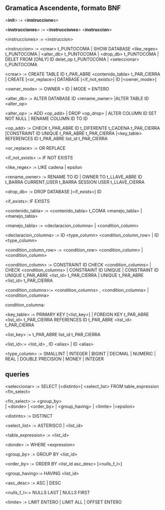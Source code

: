 ## Gramatica Ascendente, formato BNF

\<**init**\>  := \<**instruccione**s\>

\<**instrucciones**\>    := \<**instrucciones**\>  \<**instruccion**\>

\<instrucciones\>    := \<instruccion\> 

\<instruccion\> := \<crear\>  t_PUNTOCOMA
	      | SHOW DATABASE \<like_regex\> t_PUNTOCOMA
                   | \<alter_db\> t_PUNTOCOMA
      | \<drop_db\> t_PUNTOCOMA
      | DELET FROM [ONLY] ID delet_op t_PUNTOCOMA
      | \<seleccionar\> t_PUNTOCOMA


\<crear\> := CREATE TABLE  ID t_PAR_ABRE \<contenido_tabla\> t_PAR_CIERRA 
        | CREATE [\<or_replace\>] DATABASE [\<if_not_exists\>] ID [\<owner_mode\>]

\<owner_mode\> := OWNER = ID
         | MODE = ENTERO
        
\<alter_db\> := ALTER DATABASE ID \<rename_owner\>
 |ALTER TABLE ID \<alter_op\>

\<alter_op\> :=  ADD \<op_add\>
	 | DROP \<op_drop\>
	 | ALTER COLUMN ID SET NOT NULL 
	 | RENAME COLUMN ID TO ID

\<op_add\> := CHECK t_PAR_ABRE ID t_DIFERENTE t_CADENA t_PAR_CIERRA
|CONSTRAINT ID UNIQUE t_PAR_ABRE t_PAR_CIERRA
|\<key_table\> REFERENCES ID t_PAR_ABRE list_id t_PAR_CIERRA

\<or_replace\> := OR REPLACE
    
   
 \<if_not_exists\> := IF NOT EXISTS 
	         

\<like_regex\> := LIKE cadena
                | epsilon

\<rename_owner\> := RENAME TO ID
	           | OWNER TO t_LLAVE_ABRE ID t_BARRA CURRENT_USER t_BARRA SESSION USER t_LLAVE_CIERRA

\<drop_db\> := DROP DATABASE [\<if_exists\>] ID 

\<if_exists\>: IF EXISTS
            

\<contenido_tabla\> := \<contenido_tabla\> t_COMA \<manejo_tabla\>
	             | \<manejo_tabla\>

\<manejo_tabla\> := \<declaracion_columna\>
	          | \<condition_column\>

\<declaracion_columna\> := ID \<type_column\> \<condition_column_row\>
		        | ID \<type_column\>

\<condition_column_row\> := \<condition_row\> \<condition_column\>
	                       | \<condition_column\>

\<condition_column\> := CONSTRAINT ID CHECK \<condition_columns\>
                            | CHECK \<condition_columns\>
	               | CONSTRAINT ID UNIQUE
                            | CONSTRAINT ID UNIQUE t_PAR_ABRE \<list_id\> t_PAR_CIERRA
		  | UNIQUE t_PAR_ABRE \<list_id\> t_PAR_CIERRA

\<condition_columns\>:= \<condition_columns\> , \<condition_columna\>
	                 | \<condition_columna\>

condition_columna: 

\<key_table\> := PRIMARY KEY [\<list_key\>]
	    | FOREIGN KEY t_PAR_ABRE \<list_id\> t_PAR_CIERRA REFERENCES ID t_PAR_ABRE 
\<list_id\> t_PAR_CIERRA

\<list_key\> := t_PAR_ABRE list_id t_PAR_CIERRA
	

\<list_id\>:= \<list_id\> , ID \<alias\>
         | ID \<alias\>

\<type_column\> := SMALLINT
	         | INTEGER
	         | BIGINT
	         | DECIMAL
	         | NUMERIC
	         | REAL
	         | DOUBLE PRECISION
	         | MONEY
	         | INTEGER

queries
------
\<seleccionar\> := SELECT [\<distinto\>]  \<select_list\> FROM table_expression \<fin_select\>

\<fin_select\> := \<group_by\>  
	| \<donde\>
	| \<order_by\>
	| \<group_having\>
	| \<limite\>
	|\<epsilon\>

\<distinto\> := DISTINCT

\<select_list\> := ASTERISCO
	| \<list_id\>

\<table_expression\> := \<list_id\>
	

\<donde\> := WHERE \<expression\>

\<group_by\> := GROUP BY \<list_id\>
	

\<order_by\> := ORDER BY \<list_id asc_desc\> [\<nulls_f_l\>]
	

\<group_having\>:= HAVING \<list_id\>
	

\<asc_desc\> := ASC
	| DESC

\<nulls_f_l\>:= NULLS LAST
	| NULLS FIRST
	

\<limite\> := LIMIT ENTERO
	| LIMIT ALL
	| OFFSET ENTERO

